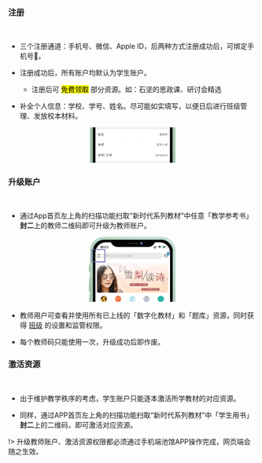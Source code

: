 ### 注册

</br>

* 三个注册通道：手机号、微信、Apple ID，后两种方式注册成功后，<span title="因国家政策要求，使用互联网服务必须采取实名制">可绑定手机号📱</span>。

* 注册成功后，所有账户均默认为学生账户。

    * 注册后可 <mark>免费领取</mark> 部分资源。如：石坚的思政课、研讨会精选

* 补全个人信息：学校、学号、姓名。尽可能如实填写，以便日后进行班级管理、发放校本材料。

<p align="center">
<img src="_pic/02.png" width="35%" alt="池馆Ver.2.3.1">
</br>
</p>

### 升级账户

</br>

* 通过App首页左上角的扫描功能扫取“新时代系列教材”中任意「教学参考书」<span onclick="showdiv1()">**封二**</span><span class="ps-icon ps-icon-hand-pointer-left"></span>上的教师二维码即可升级为教师账户。

<p align="center">
    <img src="_pic/04.png" width="35%" alt="池馆Ver.2.3.1">
</p>

<div id="img1" style="display:none;" align="center"><img src="_pic/teacher-code.png"  width="50%"></div>

* 教师用户可查看并使用所有已上线的「数字化教材」和「题库」资源，同时获得 [班级](Digiclass) 的设置和监管权限。

* 每个教师码只能使用一次，升级成功后即作废。

### 激活资源

</br>

* 出于维护教学秩序的考虑，学生账户只能逐本激活所学教材的对应资源。

* 同样，通过APP首页左上角的扫描功能扫取“新时代系列教材”中「学生用书」<span onclick="showdiv2()">**封二**</span><span class="ps-icon ps-icon-hand-pointer-left"></span>上的二维码，即可激活对应资源。

<div id="img2" style="display:none;" align="center"><img src="_pic/resources-code.png"  width="50%"></div>
    

!> 升级教师账户、激活资源权限都必须通过手机端池馆APP操作完成，网页端会随之生效。